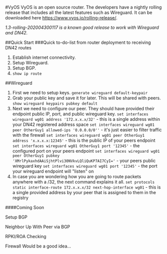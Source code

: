 #VyOS
VyOS is an open source router.  The developers have a nightly rolling release that includes all the latest features such as Wireguard.  It can be downloaded here https://www.vyos.io/rolling-release/.  


_1.3-rolling-202004300117 is a known good release to work with Wireguard and DN42._


##Quick Start
###Quick to-do-list from router deployment to receiving DN42 routes
1. Establish internet connectivity.
2. Setup Wireguard.
3. Setup BGP.
4. `show ip route`


##Wireguard
1. First we need to setup keys.  `generate wireguard default-keypair`
2. Grab your public key and save it for later.  This will be shared with peers.  `show wireguard keypairs pubkey default`
3. Next we need to configure our peer.  They should have provided their endpoint public IP, port, and public wireguard key.
`set interfaces wireguard wg01 address '172.x.x.x/32'` - this is a single address within your DN42 registered address space
`set interfaces wireguard wg01 peer OtherGuy1 allowed-ips '0.0.0.0/0''` - it's just easier to filter traffic with the firewall
`set interfaces wireguard wg01 peer OtherGuy1 address 'x.x.x.x:12345'` - this is the public IP of your peers endpoint
`set interfaces wireguard wg01 OtherGuy1 port '12345'` - the configured port on your peers endpoint
`set interfaces wireguard wg01 peer OtherGuy1 pubkey 'XMrlPykaxhdAAiSjhtPlvi30NVkvLQliQuKP7AI7CyI='` - your peers public wireguard key
`set interfaces wireguard wg01 port '12345'` - the port your wireguard endpoint will "listen" on
4. In case you are wondering how you are going to route packets anywhere with a /32, the next command explains it all. 
`set protocols static interface-route 172.x.x.x/32 next-hop-interface wg01` - this is a single provided address by your peer that is assigned to them in the registry


####Coming Soon

Setup BGP

Neighbor Up With Peer via BGP

RPKI/ROA Checking

Firewall Would be a good idea…










